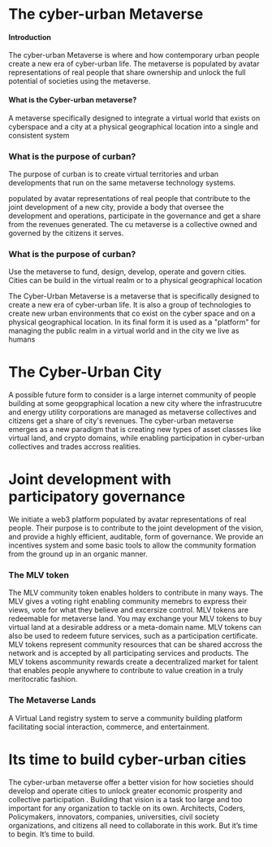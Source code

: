 # The cyber-urban Metaverse
#### Introduction
The cyber-urban Metaverse is where and how contemporary urban people create a new era of cyber-urban life. The metaverse is populated by avatar representations of real people that share ownership and unlock the full potential of societies using the metaverse.
#### What is the Cyber-urban metaverse?
A metaverse specifically designed to integrate a virtual world that exists on cyberspace and a city at a physical geographical location into a single and consistent system 

### What is the purpose of curban?
The purpose of curban is to create virtual territories and urban developments that run on the same metaverse technology systems.

populated by avatar representations of real people that contribute to the joint development of a new city, provide a body that oversee the development and operations, participate in the governance and get a share from the revenues generated. The cu metaverse is a collective owned and governed by the citizens it serves.

### What is the purpose of curban?

Use the metaverse to fund, design, develop, operate and govern cities. Cities can be build in the virtual realm or to a physical geographical location

The Cyber-Urban Metaverse is a metaverse that is specifically designed to create a new era of cyber-urban life. It is also a group of technologies to create new urban environments that co exist on the cyber space and on a physical geographical location. 
In its final form it is used as a "platform" for managing the public realm in a virtual world and in the city we live as humans
 



# The Cyber-Urban City
A possible future form to consider is a large internet community of people building at some geopgraphical location a new city where the infrastrucutre and energy utility corporations are managed as metaverse collectives and citizens get a share of city's revenues.
The cyber-urban metaverse emerges as a new paradigm that is creating new types of asset classes like virtual land, and crypto domains, while enabling participation in cyber-urban collectives and trades accross realities.

# Joint development with participatory governance
We initiate a web3 platform populated by avatar representations of real people. Their purpose is to contribute to the joint development of the vision, and provide a highly efficient, auditable, form of governance. We provide an incentives system and some basic tools to allow the community formation from the ground up in an organic manner.
### The MLV token
The MLV community token enables holders to contribute in many ways. 
The MLV gives a voting right enabling community memebrs to express their views, vote for what they believe and excersize control. 
MLV tokens are redeemable for metaverse land. You may exchange your MLV tokens to buy virtual land at a desirable address or a meta-domain name. MLV tokens can also be used to redeem future services, such as a participation certificate.
MLV tokens represent community resources that can be shared accross the network and is accepted by all participating services and products.
The MLV tokens ascommunity rewards create a decentralized market for talent that enables people anywhere to contribute to value creation in a truly meritocratic fashion.

### The Metaverse Lands 
A Virtual Land registry system to serve a community building platform facilitating social interaction, commerce, and entertainment.

# Its time to build cyber-urban cities  
The cyber-urban metaverse offer a better vision for how societies should develop and operate cities to unlock greater economic prosperity and collective participation . Building that vision is a task too large and too important for any organization to tackle on its own. Architects, Coders, Policymakers, innovators, companies, universities, civil society organizations, and citizens all need to collaborate in this work. 
But it’s time to begin. It’s time to build.

